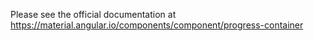 Please see the official documentation at https://material.angular.io/components/component/progress-container
